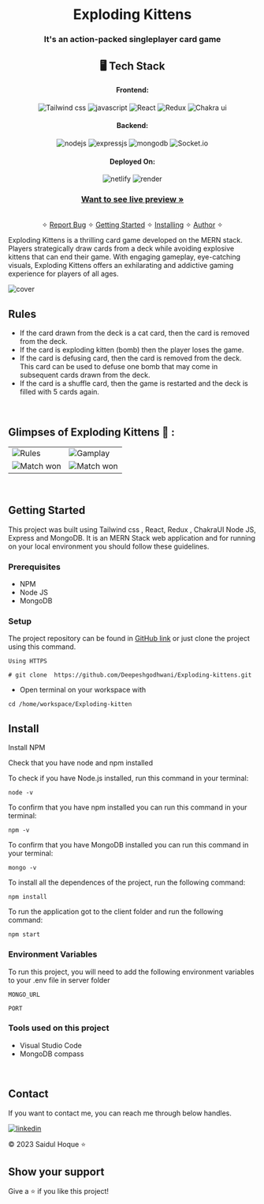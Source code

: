 <h1 align="center">Exploding Kittens</h1>

<h3 align="center">It's an action-packed singleplayer card game</h3>


<h2 align="center">🖥️ Tech Stack</h2>


<h4 align="center">Frontend:</h4>

<p align="center">

  <img src="https://img.shields.io/badge/Tailwind%20CSS-06B6D4.svg?style=for-the-badge&logo=Tailwind-CSS&logoColor=white" alt="Tailwind css" />
     <img src="https://img.shields.io/badge/JavaScript-F7DF1E.svg?style=for-the-badge&logo=JavaScript&logoColor=black" alt="javascript" />  
  <img src="https://img.shields.io/badge/React-61DAFB.svg?style=for-the-badge&logo=React&logoColor=black" alt="React" />
  <img src="https://img.shields.io/badge/Redux-764ABC.svg?style=for-the-badge&logo=Redux&logoColor=white" alt="Redux" />
  <img src="https://img.shields.io/badge/Chakra%20UI-319795.svg?style=for-the-badge&logo=Chakra-UI&logoColor=white" alt="Chakra ui" />

</p>


<h4 align="center">Backend:</h4>

<p align="center">
  <img src="https://img.shields.io/badge/Node.js-339933?style=for-the-badge&logo=nodedotjs&logoColor=white" alt="nodejs" />
   
  <img src="https://img.shields.io/badge/Express.js-000000?style=for-the-badge&logo=express&logoColor=white" alt="expressjs" />
  <img src="https://img.shields.io/badge/MongoDB-4EA94B?style=for-the-badge&logo=mongodb&logoColor=white" alt="mongodb" />
   <img src="https://img.shields.io/badge/Socket.io-010101.svg?style=for-the-badge&logo=socketdotio&logoColor=white" alt="Socket.io" />
    
</p>


<h4 align="center">Deployed On:</h4>

<p align="center">
  <img src="https://img.shields.io/badge/Netlify-00C7B7?style=for-the-badge&logo=netlify&logoColor=white" alt="netlify" />
  <img src="https://img.shields.io/badge/Render-46E3B7.svg?style=for-the-badge&logo=Render&logoColor=white" alt="render" />
</p>



<h3 align="center"><a href="https://dapper-caramel-818d12.netlify.app"><strong>Want to see live preview »</strong></a></h3>

<p align="center">
  <br />&#10023;
  <a href="https://github.com/Deepeshgodhwani/Exploding-kittens/issues">Report Bug</a> &#10023;
  <a href="#Getting-Started">Getting Started</a> &#10023; 
  <a href="#Install">Installing</a> &#10023;
  <a href="#Contact">Author</a> &#10023;
</p>

Exploding Kittens is a thrilling card game developed on the MERN  stack. Players strategically draw cards from a deck while avoiding explosive kittens that can end their game. With engaging gameplay, eye-catching visuals, Exploding Kittens offers an exhilarating and addictive gaming experience for players of all ages.



![cover](https://res.cloudinary.com/dynjwlpl3/image/upload/v1682148039/Exploding%20Kittens/game-home_jvtb8n.png)


## Rules
- If the card drawn from the deck is a cat card, then the card is removed from the deck.
- If the card is exploding kitten (bomb) then the player loses the game.
- If the card is defusing card, then the card is removed from the deck. This card can be used to defuse one bomb that may come in subsequent cards drawn from the deck.
- If the card is a shuffle card, then the game is restarted and the deck is filled with 5 cards again.



<br />

## Glimpses of Exploding Kittens 🙈 :


<table>
  <tr>
    <td><img src="https://res.cloudinary.com/dynjwlpl3/image/upload/v1682148430/Exploding%20Kittens/game_2_q1jti4.png" alt="Rules" /></td>
    <td><img src="https://res.cloudinary.com/dynjwlpl3/image/upload/v1682148431/Exploding%20Kittens/game_3_oipgja.png" alt="Gamplay" /></td>
  </tr>
  <tr>
    <td><img src="https://res.cloudinary.com/dynjwlpl3/image/upload/v1682148430/Exploding%20Kittens/game_4_azan9z.png" alt="Match won" /></td>
    <td><img src="https://res.cloudinary.com/dynjwlpl3/image/upload/v1682148431/Exploding%20Kittens/game_5_ebvi23.png" alt="Match won" /></td>
  </tr>
</table>

<br />


## Getting Started

This project was built using Tailwind css , React, Redux , ChakraUI Node JS, Express and MongoDB. It is an MERN Stack web application and for running on your local environment you should follow these guidelines.


### Prerequisites

- NPM 
- Node JS
- MongoDB

### Setup


The project repository can be found in [GitHub link](https://github.com/saidul-122/Exploding-Kitten) or just clone the project using this command. 


```
Using HTTPS

# git clone  https://github.com/Deepeshgodhwani/Exploding-kittens.git
```

+ Open terminal on your workspace with

```
cd /home/workspace/Exploding-kitten
```


## Install

Install NPM

Check that you have node and npm installed

To check if you have Node.js installed, run this command in your terminal:


```
node -v
```

To confirm that you have npm installed you can run this command in your terminal:


```
npm -v
```

To confirm that you have MongoDB installed you can run this command in your terminal:


```
mongo -v
```


To install all the dependences of the project, run the following command:


```
npm install
```


To run the application got to the client folder and run the following command:

```
npm start
```

### Environment Variables

To run this project, you will need to add the following environment variables to your .env file in server folder

`MONGO_URL`

`PORT`



### Tools used on this project

- Visual Studio Code
- MongoDB compass

<br/>



## Contact

If you want to contact me, you can reach me through below handles.

[![linkedin](https://github.com/saidul-122/Exploding-Kitten)](https://www.linkedin.com/in/saidul-hoque-767375237/)


© 2023 Saidul Hoque ⭐️ 

## Show your support

Give a ⭐️ if you like this project!	
